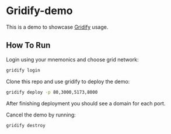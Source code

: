 # Gridify-demo

This is a demo to showcase [Gridify](https://github.com/rawdaGastan/gridify) usage.

## How To Run

Login using your mnemonics and choose grid network:

```bash
gridify login
```

Clone this repo and use gridify to deploy the demo:

```bash
gridify deploy -p 80,3000,5173,8000
```

After finishing deployment you should see a domain for each port.

Cancel the demo by running:

```bash
gridify destroy
```
